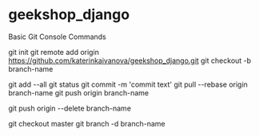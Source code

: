 # geekshop_django

Basic Git Console Commands

git init
git remote add origin https://github.com/katerinkaivanova/geekshop_django.git
git checkout -b branch-name

git add --all
git status
git commit -m 'commit text'
git pull --rebase origin branch-name
git push origin branch-name

git push origin --delete branch-name

git checkout master
git branch -d branch-name
